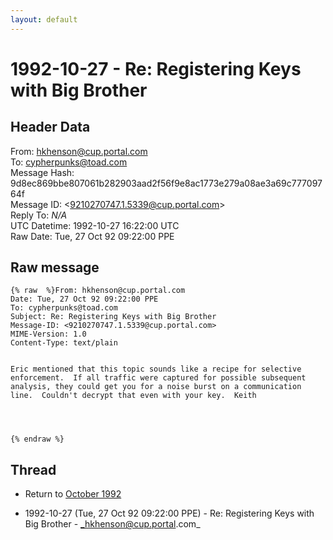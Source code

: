 ```yaml
---
layout: default
---
```


# 1992-10-27 - Re: Registering Keys with Big Brother

## Header Data

From: hkhenson@cup.portal.com<br>
To: cypherpunks@toad.com<br>
Message Hash: 9d8ec869bbe807061b282903aad2f56f9e8ac1773e279a08ae3a69c77709764f<br>
Message ID: \<9210270747.1.5339@cup.portal.com\><br>
Reply To: _N/A_<br>
UTC Datetime: 1992-10-27 16:22:00 UTC<br>
Raw Date: Tue, 27 Oct 92 09:22:00 PPE<br>

## Raw message

```
{% raw  %}From: hkhenson@cup.portal.com
Date: Tue, 27 Oct 92 09:22:00 PPE
To: cypherpunks@toad.com
Subject: Re: Registering Keys with Big Brother
Message-ID: <9210270747.1.5339@cup.portal.com>
MIME-Version: 1.0
Content-Type: text/plain


Eric mentioned that this topic sounds like a recipe for selective
enforcement.  If all traffic were captured for possible subsequent
analysis, they could get you for a noise burst on a communication
line.  Couldn't decrypt that even with your key.  Keith




{% endraw %}
```

## Thread

+ Return to [October 1992](/archive/1992/10)

+ 1992-10-27 (Tue, 27 Oct 92 09:22:00 PPE) - Re: Registering Keys with Big Brother - _hkhenson@cup.portal.com_

